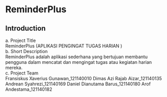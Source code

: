 # ReminderPlus
## Introduction			
a. Project Title		
ReminderPlus (APLIKASI PENGINGAT TUGAS HARIAN )			
b. Short Description		
ReminderPlus adalah aplikasi sederhana yang bertujuan membantu pengguna dalam mencatat dan mengingat tugas atau kegiatan harian mereka.			
c. Project Team				
Fransiskus Xaverius Gunawan_121140010
Dimas Azi Rajab Aizar_121140135
Andrean Syahrezi_121140169
Daniel Dianutama Barus_121140180
Arof Andestama_121140182
						
